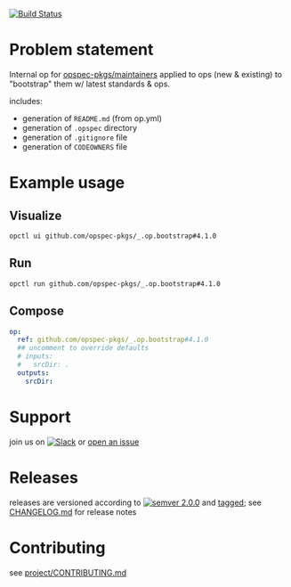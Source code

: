 [![Build Status](https://github.com/opspec-pkgs/_.op.bootstrap/workflows/build/badge.svg?branch=main)](https://github.com/opspec-pkgs/_.op.bootstrap/actions?query=workflow%3Abuild+branch%3Amain)

# Problem statement

Internal op for [opspec-pkgs/maintainers](https://github.com/orgs/opspec-pkgs/teams/maintainers) 
applied to ops (new & existing) to "bootstrap" them w/ latest standards & ops.

includes:
- generation of `README.md` (from op.yml)
- generation of `.opspec` directory
- generation of `.gitignore` file
- generation of `CODEOWNERS` file


# Example usage

## Visualize

```shell
opctl ui github.com/opspec-pkgs/_.op.bootstrap#4.1.0
```

## Run

```
opctl run github.com/opspec-pkgs/_.op.bootstrap#4.1.0
```

## Compose

```yaml
op:
  ref: github.com/opspec-pkgs/_.op.bootstrap#4.1.0
  ## uncomment to override defaults
  # inputs:
  #   srcDir: .
  outputs:
    srcDir:
```

# Support

join us on
[![Slack](https://img.shields.io/badge/slack-opctl-E01563.svg)](https://join.slack.com/t/opctl/shared_invite/zt-51zodvjn-Ul_UXfkhqYLWZPQTvNPp5w)
or
[open an issue](https://github.com/opspec-pkgs/_.op.bootstrap/issues)

# Releases

releases are versioned according to
[![semver 2.0.0](https://img.shields.io/badge/semver-2.0.0-brightgreen.svg)](http://semver.org/spec/v2.0.0.html)
and [tagged](https://git-scm.com/book/en/v2/Git-Basics-Tagging); see
[CHANGELOG.md](CHANGELOG.md) for release notes

# Contributing

see
[project/CONTRIBUTING.md](https://github.com/opspec-pkgs/project/blob/main/CONTRIBUTING.md)
